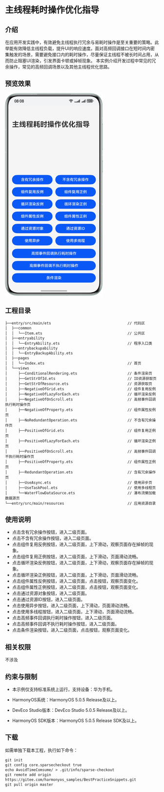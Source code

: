 # **主线程耗时操作优化指导**
## 介绍
在应用开发实践中，有效避免主线程执行冗余与易耗时操作是至关重要的策略。此举能有效降低主线程负载，提升UI的响应速度。面对高频回调接口在短时间内密集触发的场景，需要避免接口内的耗时操作，尽量保证主线程不被长时间占用，从而防止阻塞UI渲染，引发界面卡顿或掉帧现象。
本实例介绍开发过程中常见的冗余操作，常见的高频回调场景以及其他主线程优化思路。

## 预览效果
<img src='screenshots/homePage.png' width=320>

## 工程目录
``` 
├──entry/src/main/ets                                   // 代码区
│  ├──common
│  │  └──Item.ets                                       // 公共区
│  ├──entryability
│  │  └──EntryAbility.ets                               // 程序入口类
│  ├──entrybackupability
│  │  └──EntryBackupAbility.ets
│  ├──pages                              
│  │  └──Index.ets                                      // 首页
│  └──views
│     ├──ConditionalRendering.ets                       // 条件渲染页
│     ├──GetStrOfId.ets                                 // ID资源获取页
│     ├──GetStrOfResource.ets                           // 资源获取页
│     ├──NegativeOfGrid.ets                             // 组件复用反例
│     ├──NegativeOfLazyForEach.ets                      // 循环渲染反例
│     ├──NegativeOfOnScroll.ets                         // 高频事件回调执行耗时操作页
│     ├──NegativeOfProperty.ets                         // 组件属性反例页
│     ├──NoRedundantOperation.ets                       // 不含有冗余操作页
│     ├──PositiveOfGrid.ets                             // 组件复用正例页
│     ├──PositiveOfLazyForEach.ets                      // 循环渲染正例页
│     ├──PositiveOfOnScroll.ets                         // 高频事件回调不执行耗时操作页
│     ├──PositiveOfProperty.ets                         // 组件属性正例页
│     ├──RedundantOperation.ets                         // 含有冗余操作页
│     ├──UseAsync.ets                                   // 使用异步页
│     ├──UseTaskPool.ets                                // 使用多线程页
│     └──WaterFlowDataSource.ets                        // 瀑布流懒加载数据源页
└──entry/src/main/resources                             // 应用资源目录
``` 
## 使用说明
* 点击含有冗余操作按钮，进入二级页面。
* 点击不含有冗余操作按钮，进入二级页面。
* 点击组件复用反例按钮，进入二级页面，上下滑动，观察页面存在掉帧的现象。
* 点击组件复用正例按钮，进入二级页面，上下滑动，页面滑动流畅。
* 点击循环渲染反例按钮，进入二级页面，上下滑动，观察页面存在掉帧的现象。
* 点击循环渲染正例按钮，进入二级页面，上下滑动，页面滑动流畅。
* 点击组件属性反例按钮，进入二级页面，点击按钮，观察页面变化。
* 点击组件属性正例按钮，进入二级页面，点击按钮，观察页面变化。
* 点击通过资源对象按钮，进入二级页面。
* 点击通过资源ID按钮，进入二级页面。
* 点击使用异步按钮，进入二级页面，上下滑动，页面滑动流畅。
* 点击使用多线程按钮，进入二级页面，上下滑动，页面滑动流畅。
* 点击高频事件回调执行耗时操作按钮，进入二级页面。
* 点击高频事件回调不执行耗时操作按钮，进入二级页面。
* 点击条件渲染按钮，进入二级页面，点击按钮，观察页面变化。
## 相关权限
不涉及

## 约束与限制
* 本示例仅支持标准系统上运行，支持设备：华为手机。

* HarmonyOS系统：HarmonyOS 5.0.5 Release及以上。

* DevEco Studio版本：DevEco Studio 5.0.5 Release及以上。

* HarmonyOS SDK版本：HarmonyOS 5.0.5 Release SDK及以上。

## 下载

如需单独下载本工程，执行如下命令：
```
git init
git config core.sparsecheckout true
echo AvoidTimeComsume/ > .git/info/sparse-checkout
git remote add origin https://gitee.com/harmonyos_samples/BestPracticeSnippets.git
git pull origin master
```
